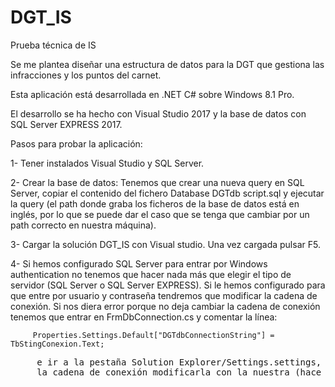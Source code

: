 # DGT_IS

Prueba técnica de IS

Se me plantea diseñar una estructura de datos para la DGT que gestiona las infracciones y los puntos del carnet.

Esta aplicación está desarrollada en .NET C# sobre Windows 8.1 Pro.

El desarrollo se ha hecho con Visual Studio 2017 y la base de datos con SQL Server EXPRESS 2017.

Pasos para probar la aplicación:

  1- Tener instalados Visual Studio y SQL Server.

  2- Crear la base de datos: Tenemos que crear una nueva query en SQL Server, copiar el contenido del fichero
     Database DGTdb script.sql y ejecutar la query (el path donde graba los ficheros de la base de datos está en inglés,
     por lo que se puede dar el caso que se tenga que cambiar por un path correcto en nuestra máquina).

  3- Cargar la solución DGT_IS con Visual studio. Una vez cargada pulsar F5.

  4- Si hemos configurado SQL Server para entrar por Windows authentication no tenemos que hacer nada más que elegir el tipo de servidor
     (SQL Server o SQL Server EXPRESS). Si le hemos configurado para que entre por usuario y contraseña tendremos que modificar la cadena
     de conexión. Si nos diera error porque no deja cambiar la cadena de conexión tenemos que entrar en FrmDbConnection.cs y comentar la
     línea:

```
	 Properties.Settings.Default["DGTdbConnectionString"] = TbStingConexion.Text;
```
<pre>
     e ir a la pestaña Solution Explorer/Settings.settings, cambiar allí la cadena de conexión y volver a pulsar F5 y cuuando nos pregunte
     la cadena de conexión modificarla con la nuestra (hace dos conexiones a la base de datos: Datasets y SqlConnection).
</pre>

